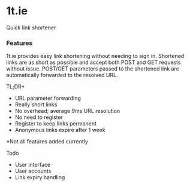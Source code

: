 # 1t.ie
Quick link shortener


### Features

1t.ie provides easy link shortening without needing to sign in. 
Shortened links are as short as possible and accept both POST and GET requests without issue.
POST/GET parameters passed to the shortened link are automatically forwarded to the resolved URL.

TL;DR*

- URL parameter forwarding
- Really short links
- No overhead; average 9ms URL resolution  
- No need to register
- Register to keep links permanent
- Anonymous links expire after 1 week

\*Not all features added currently  

Todo
- User interface
- User accounts
- Link expiry handling
